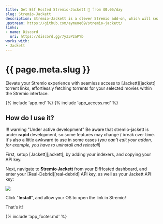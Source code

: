 ```yaml
---
title: Get Elf Hosted Stremio-Jackett 🧝 from $0.05/day
slug: Stremio-Jackett
description: Stremio-Jackett is a clever Stremio add-on, which will search your Jackett instance for content, and then pass the results to Real-Debrid, allowing for near-instant streaming directly from RealDebrid to Stremio
upstream: https://github.com/aymene69/stremio-jackett/
links:
- name: Discord
  uri: https://discord.gg/7yZ5PzaPYb
works_with:
- Jackett
---
```


# {{ page.meta.slug }}

Elevate your Stremio experience with seamless access to [Jackett][jackett] torrent links, effortlessly fetching torrents for your selected movies within the Stremio interface.

{% include 'app.md' %}
{% include 'app_access.md' %}

## How do I use it?

!!! warning "Under active development"
    Be aware that stremio-jackett is under **rapid** development, so some features may change / break over time. It's also a little awkward to use in some cases (*you can't edit your addon, for example, you have to uninstall and reinstall*)

First, setup [Jackett][jackett], by adding your indexers, and copying your API key.

Next, navigate to **Stremio Jackett** from your ElfHosted dashboard, and enter your [Real-Debrid][real-debrid] API key, as well as your Jackett API key:

![](/images/stremio-jackett-setup-1.png)

Click "**Install**", and allow your OS to open the link in Stremio!

That's it!

{% include 'app_footer.md' %}